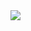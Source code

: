 
<img src="https://img.shields.io/badge/react-20232a.svg?style=for-the-badge&logo=react&logoColor=61DAFB" />
